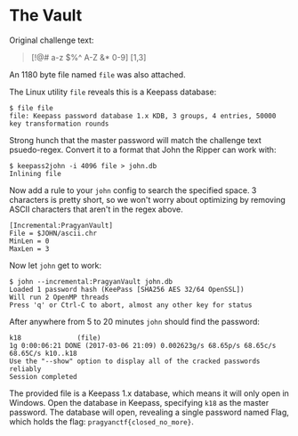 The Vault
=========

Original challenge text:

> [!@# a-z $%^ A-Z &* 0-9] [1,3]

An 1180 byte file named `file` was also attached.

The Linux utility `file` reveals this is a Keepass database:

```
$ file file
file: Keepass password database 1.x KDB, 3 groups, 4 entries, 50000 key transformation rounds
```

Strong hunch that the master password will match the challenge text
psuedo-regex. Convert it to a format that John the Ripper can work with:

```
$ keepass2john -i 4096 file > john.db
Inlining file
```

Now add a rule to your `john` config to search the specified space. 3 characters 
is pretty short, so we won't worry about optimizing by removing ASCII 
characters that aren't in the regex above.

```
[Incremental:PragyanVault]
File = $JOHN/ascii.chr
MinLen = 0
MaxLen = 3
```

Now let `john` get to work:

```
$ john --incremental:PragyanVault john.db
Loaded 1 password hash (KeePass [SHA256 AES 32/64 OpenSSL])
Will run 2 OpenMP threads
Press 'q' or Ctrl-C to abort, almost any other key for status
```

After anywhere from 5 to 20 minutes `john` should find the password:

```
k18              (file)
1g 0:00:06:21 DONE (2017-03-06 21:09) 0.002623g/s 68.65p/s 68.65c/s 68.65C/s k10..k18
Use the "--show" option to display all of the cracked passwords reliably
Session completed
```

The provided file is a Keepass 1.x database, which means it will only open in
Windows. Open the database in Keepass, specifying `k18` as the master password.
The database will open, revealing a single password named Flag, which holds the
flag: `pragyanctf{closed_no_more}`.